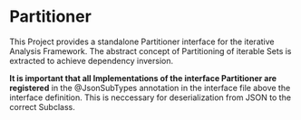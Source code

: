 # Partitioner

This Project provides a standalone Partitioner interface for the iterative Analysis Framework.
The abstract concept of Partitioning of iterable Sets is extracted to achieve dependency inversion.

**It is important that all Implementations of the interface Partitioner are registered** in the @JsonSubTypes annotation in the interface file above the interface definition.
This is neccessary for deserialization from JSON to the correct Subclass.
